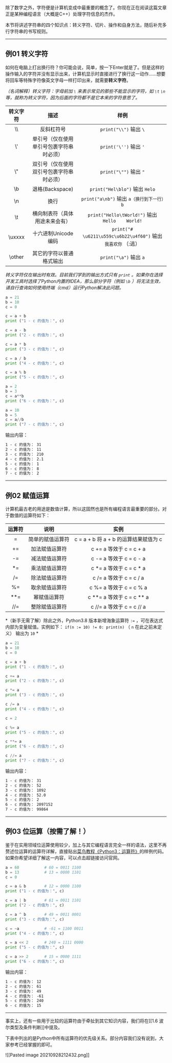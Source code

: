 除了数字之外，字符便是计算机变成中最重要的概念了。你现在正在阅读这篇文章正是某种编程语言（大概是C++）处理字符信息的杰作。

本节将讲述字符串的四个知识点：转义字符、切片、操作和自身方法，随后补充多行字符串的书写规则。

---

## 例01 转义字符

如何在电脑上打出换行符？你可能会说，简单，按一下Enter就是了。但是这样的操作输入的字符并没有显示出来，计算机显示时直接进行了换行这一动作……想要将回车等特殊字符像英文字母一样打印出来，就需要**转义字符**。

*（名词解释）转义字符：字母前加 `\` 来表示常见的那些不能显示的字符，如 `\t` `\n` 等，就称为转义字符，因为后面的字符都不是它本来的字符意思了。*

| 转义字符 | 描述 | 样例 |
| :----: | :----: | :----: |
| \\\\ | 反斜杠符号 | `print("\\")` 输出 `\` |
| \\' | 单引号（仅在使用单引号包裹字符串时必须） | `print('\'')` 输出 `'` |
| \\" | 双引号（仅在使用双引号包裹字符串时必须） | `print("\"")` 输出 `"` |
| \\b | 退格(Backspace) | `print("Hel\blo")` 输出 `Helo` |
| \\n | 换行 | `print("a\nb")` 输出 `a（换行到下一行）b` |
| \\t | 横向制表符（具体用途未来会有） | `print("Hello\tWorld!")` 输出 `Hello	World!` |
| \\uxxxx | 十六进制Unicode编码 | `print("# \u6211\u559c\u6b22\u4f60")` 输出 `我喜欢你` （:逃） |
| \\other | 其它的字符以普通格式输出 | `print("\a")` 输出 `a` |

*转义字符仅在输出时有效。目前我们学到的输出方式只有 `print` 。如果你在选择开发工具时选择了Python内置的IDEA，那么部分字符（例如 `\b` ）将无法生效，请自行查询如何使用终端（cmd）运行Python解决此问题。*


```python
a = 21
b = 10
c = 0

c = a + b
print ("1 - c 的值为：", c)

c = a - b
print ("2 - c 的值为：", c)

c = a * b
print ("3 - c 的值为：", c)

c = a / b
print ("4 - c 的值为：", c)

c = a % b
print ("5 - c 的值为：", c)

a = 2
b = 3
c = a**b 
print ("6 - c 的值为：", c)

a = 10
b = 5
c = a//b 
print ("7 - c 的值为：", c)
```

输出内容：

```txt
1 - c 的值为： 31
2 - c 的值为： 11
3 - c 的值为： 210
4 - c 的值为： 2.1
5 - c 的值为： 1
6 - c 的值为： 8
7 - c 的值为： 2
```

---

## 例02 赋值运算

计算机最古老的用途是数值计算，所以这固然也是所有编程语言最重要的部分。对于数值的运算符如下：

| 运算符 | 说明 | 实例 |
| :----: | :----: | :----: |
| = | 简单的赋值运算符 | c = a + b 将 a + b 的运算结果赋值为 c |
| += | 加法赋值运算符 | c += a 等效于 c = c + a |
| -= | 减法赋值运算符 | c -= a 等效于 c = c - a |
| \*= | 乘法赋值运算符 | c \*= a 等效于 c = c \* a |
| \/= | 除法赋值运算符 | c \/= a 等效于 c = c \/ a |
| \%= | 取余赋值运算符 | c \%= a 等效于 c = c \% a |
| \*\*= | 幂赋值运算符 | c \*\*= a 等效于 c = c \*\* a |
| \/\/= | 整除赋值运算符 | c \/\/= a 等效于 c = c \/\/ a |

*（新手无需了解）除此之外，Python3.8 版本新增海象运算符 `:=` ，可在表达式内部为变量赋值。实例如下：
`if(n := 10) != 0: print(n)` （ `n` 在此之前未定义）
输出为 `10` *

```python
a = 21
b = 10
c = 0

c = a + b
print ("1 - c 的值为：", c)

c += a
print ("2 - c 的值为：", c)

c *= a
print ("3 - c 的值为：", c)

c /= a 
print ("4 - c 的值为：", c)

c = 2

c %= a
print ("5 - c 的值为：", c)

c **= a
print ("6 - c 的值为：", c)

c //= a
print ("7 - c 的值为：", c)
```

输出内容：

```txt
1 - c 的值为： 31
2 - c 的值为： 52
3 - c 的值为： 1092
4 - c 的值为： 52.0
5 - c 的值为： 2
6 - c 的值为： 2097152
7 - c 的值为： 99864
```

---

## 例03 位运算（按需了解！）

鉴于在实用领域位运算使用较少，加上与其它编程语言完全一样的语法，这里不再赘述位运算的运算符详解，直接贴出[菜鸟教程《Python3：运算符》](https://www.runoob.com/python3/python3-basic-operators.html)的样例代码。如果你希望详细了解这一内容，可以点击超链接访问官网。

```python
a = 60           # 60 = 0011 1100 
b = 13           # 13 = 0000 1101 
c = 0

c = a & b        # 12 = 0000 1100
print ("1 - c 的值为：", c)

c = a | b        # 61 = 0011 1101 
print ("2 - c 的值为：", c)

c = a ^ b        # 49 = 0011 0001
print ("3 - c 的值为：", c)

c = ~a           # -61 = 1100 0011
print ("4 - c 的值为：", c)

c = a << 2       # 240 = 1111 0000
print ("5 - c 的值为：", c)

c = a >> 2       # 15 = 0000 1111
print ("6 - c 的值为：", c)
```

输出内容：

```txt
1 - c 的值为： 12
2 - c 的值为： 61
3 - c 的值为： 49
4 - c 的值为： -61
5 - c 的值为： 240
6 - c 的值为： 15
```

---

事实上，还有一些用于比较的运算符由于牵扯到其它知识内容，我们将在[[1.6 波尔类型及条件判断]]中提及。

下表中列出的是Python中所有运算符的优先级关系。部分内容我们没有说到，大家参考已经掌握的即可。

![[Pasted image 20210928212432.png]]